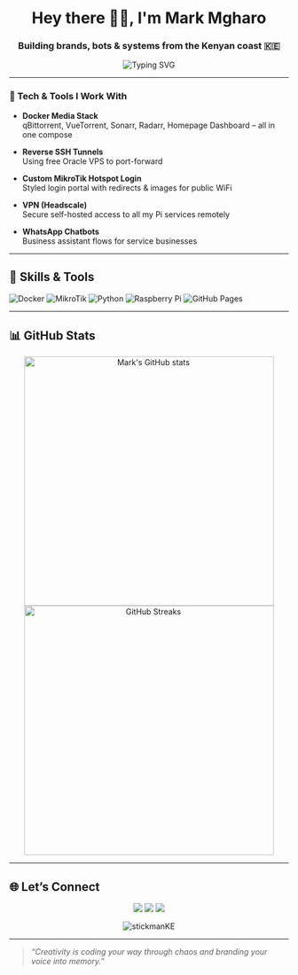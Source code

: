 <h1 align="center">Hey there 👋🏾, I'm Mark Mgharo</h1>
<h3 align="center">Building brands, bots & systems from the Kenyan coast 🇰🇪</h3>

<p align="center">
  <img src="https://readme-typing-svg.herokuapp.com?font=Fira+Code&size=20&duration=2000&pause=1000&color=4AF8F7&center=true&vCenter=true&width=500&lines=Techie+%F0%9F%94%A5;Brand+builder+%F0%9F%93%88;Dockerized+everything+%F0%9F%A7%BF;Creative+chaos+engineer+%F0%9F%A7%A0;Coastal+vibes+%F0%9F%8F%9D%EF%B8%8F" alt="Typing SVG" />
</p>

---
### 🧰 Tech & Tools I Work With

- **Docker Media Stack**  
  qBittorrent, VueTorrent, Sonarr, Radarr, Homepage Dashboard – all in one compose

- **Reverse SSH Tunnels**  
  Using free Oracle VPS to port-forward

- **Custom MikroTik Hotspot Login**  
  Styled login portal with redirects & images for public WiFi

- **VPN (Headscale)**  
  Secure self-hosted access to all my Pi services remotely

- **WhatsApp Chatbots**  
  Business assistant flows for service businesses

---
## 🧠 Skills & Tools

![Docker](https://img.shields.io/badge/-Docker-0db7ed?style=for-the-badge&logo=docker&logoColor=white)
![MikroTik](https://img.shields.io/badge/-MikroTik-E31837?style=for-the-badge&logo=router&logoColor=white)
![Python](https://img.shields.io/badge/-Python-3776ab?style=for-the-badge&logo=python&logoColor=white)
![Raspberry Pi](https://img.shields.io/badge/-RaspberryPi-C51A4A?style=for-the-badge&logo=raspberrypi&logoColor=white)
![GitHub Pages](https://img.shields.io/badge/-GitHub%20Pages-121013?style=for-the-badge&logo=github&logoColor=white)

---

## 📊 GitHub Stats

<p align="center">
  <img src="https://github-readme-stats.vercel.app/api?username=stickmanKE&show_icons=true&theme=radical" alt="Mark's GitHub stats" width="450"/>
  <img src="https://streak-stats.demolab.com?user=stickmanKE&theme=radical" alt="GitHub Streaks" width="450"/>
</p>

---

## 🌐 Let’s Connect

<p align="center">
  <a href="mailto:bunifulab@gmail.com"><img src="https://img.shields.io/badge/Email-bunifulab@gmail.com-blue?style=for-the-badge&logo=gmail"></a>
  <a href="https://www.tiktok.com/@bunifulab"><img src="https://img.shields.io/badge/TikTok-@bunifulab-black?style=for-the-badge&logo=tiktok"></a>
  <a href="https://github.com/stickmanKE"><img src="https://img.shields.io/badge/GitHub-stickmanKE-gray?style=for-the-badge&logo=github"></a>
</p>

<p align="center">
  <img src="https://komarev.com/ghpvc/?username=stickmanKE&label=Profile+Views&color=yellow&style=flat-square" alt="stickmanKE" />
</p>

---

> *“Creativity is coding your way through chaos and branding your voice into memory.”*

